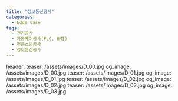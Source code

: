 ```yaml
---
title: "정보통신공사"
categories:
  - Edge Case
tags:
  - 전기공사
  - 자동제어공사(PLC, HMI)
  - 전문소방공사
  - 정보통신공사  
---
```

header:
  teaser: /assets/images/D_00.jpg
  og_image: /assets/images/D_00.jpg
  teaser: /assets/images/D_01.jpg
  og_image: /assets/images/D_01.jpg
  teaser: /assets/images/D_02.jpg
  og_image: /assets/images/D_02.jpg
  teaser: /assets/images/D_03.jpg
  og_image: /assets/images/D_03.jpg
